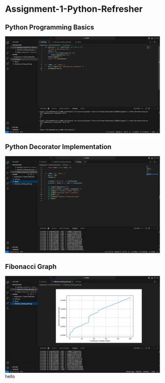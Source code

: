# Assignment-1-Python-Refresher
## Python Programming Basics
![Programming basics](cs3910_hw1_q1_ss.png)
## Python Decorator Implementation
![Pythib Decorator Implentation](cs3910_hw1_q2_ss.png)
## Fibonacci Graph
![Fibonacci Graph](cs3910_hw1_q2_fibonacci_ss.png)
hello
